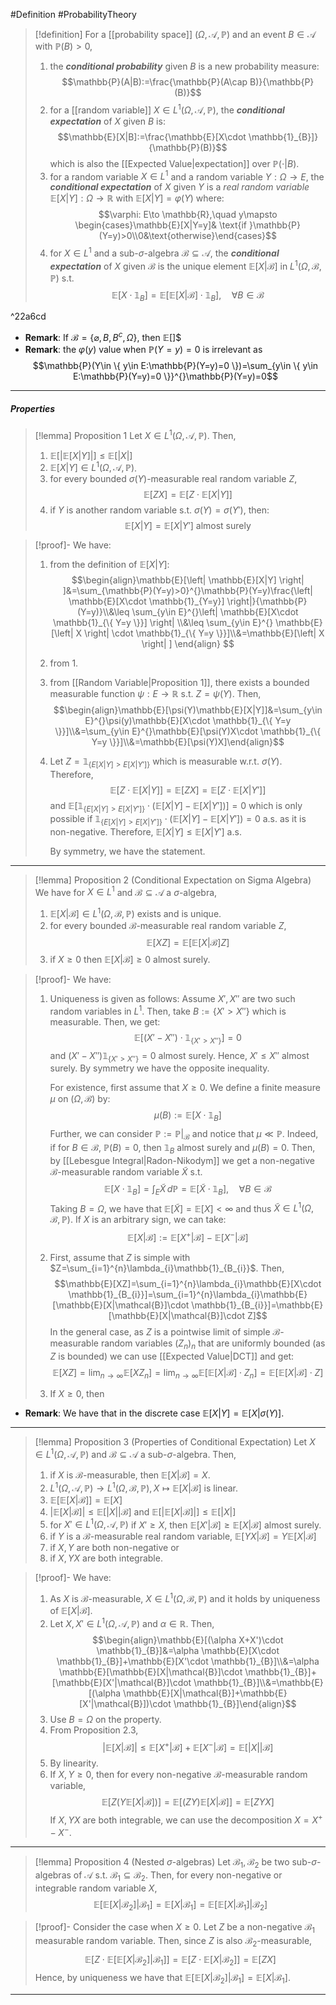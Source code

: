 #Definition #ProbabilityTheory 

> [!definition]
> For a [[probability space]] $(\Omega,\mathcal{A},\mathbb{P})$ and an event $B\in \mathcal{A}$ with $\mathbb{P}(B)>0$, 
> 1. the ***conditional probability*** given $B$ is a new probability measure: $$\mathbb{P}(A|B):=\frac{\mathbb{P}(A\cap B)}{\mathbb{P}(B)}$$
> 2. for a [[random variable]] $X\in L^1(\Omega,\mathcal{A},\mathbb{P})$, the ***conditional expectation*** of $X$ given $B$ is: $$\mathbb{E}[X|B]:=\frac{\mathbb{E}[X\cdot \mathbb{1}_{B}]}{\mathbb{P}(B)}$$which is also the [[Expected Value|expectation]] over $\mathbb{P}(\cdot|B)$.
> 3. for a random variable $X\in L^1$ and a random variable $Y:\Omega\to E$, the ***conditional expectation*** of $X$ given $Y$ is a *real random variable* $\mathbb{E}[X|Y]:\Omega\to \mathbb{R}$ with $\mathbb{E}[X|Y]=\varphi(Y)$ where: $$\varphi: E\to \mathbb{R},\quad y\mapsto \begin{cases}\mathbb{E}[X|Y=y]& \text{if }\mathbb{P}(Y=y)>0\\0&\text{otherwise}\end{cases}$$
> 4. for $X\in L^1$ and a sub-$\sigma$-algebra $\mathcal{B\subseteq A}$, the ***conditional expectation*** of $X$ given $\mathcal{B}$ is the unique element $\mathbb{E}[X|\mathcal{B}]$ in $L^1(\Omega,\mathcal{B},\mathbb{P})$ s.t.
> 	$$\mathbb{E}[X\cdot \mathbb{1}_{B}]=\mathbb{E}[\mathbb{E}[X|\mathcal{B}]\cdot \mathbb{1}_{B}],\quad \forall B\in \mathcal{B}$$

^22a6cd

- **Remark**: If $\mathcal{B}=\{ \varnothing, B, B^c, \Omega \}$, then $\mathbb{E}[]$$
- **Remark**: the $\varphi(y)$ value when $\mathbb{P}(Y=y)=0$ is irrelevant as $$\mathbb{P}(Y\in \{ y\in E:\mathbb{P}(Y=y)=0 \})=\sum_{y\in \{ y\in E:\mathbb{P}(Y=y)=0 \}}^{}\mathbb{P}(Y=y)=0$$
---
##### Properties
> [!lemma] Proposition 1
> Let $X\in L^1(\Omega,\mathcal{A},\mathbb{P})$. Then, 
> 1. $\mathbb{E}[\left| \mathbb{E}[X|Y] \right|]\leq \mathbb{E}[\left| X \right|]$
> 2. $\mathbb{E}[X|Y]\in L^1(\Omega,\mathcal{A},\mathbb{P})$.
> 3. for every bounded $\sigma(Y)$-measurable real random variable $Z$, $$\mathbb{E}[ZX]=\mathbb{E}[Z\cdot \mathbb{E}[X|Y]]$$
> 4. if $Y$ is another random variable s.t. $\sigma(Y)=\sigma(Y')$, then: $$\mathbb{E}[X|Y]=\mathbb{E}[X|Y']\text{ almost surely}$$

> [!proof]-
> We have:
> 1. from the definition of $\mathbb{E}[X|Y]$: $$\begin{align}\mathbb{E}[\left| \mathbb{E}[X|Y] \right| ]&=\sum_{\mathbb{P}(Y=y)>0}^{}\mathbb{P}(Y=y)\frac{\left| \mathbb{E}[X\cdot \mathbb{1}_{Y=y}] \right|}{\mathbb{P}(Y=y)}\\&\leq \sum_{y\in E}^{}\left| \mathbb{E}[X\cdot \mathbb{1}_{\{ Y=y \}}] \right| \\&\leq \sum_{y\in E}^{} \mathbb{E}[\left| X \right| \cdot \mathbb{1}_{\{ Y=y \}}]\\&=\mathbb{E}[\left| X \right| ] \end{align} $$
> 2. from 1.
> 3. from [[Random Variable|Proposition 1]], there exists a bounded measurable function $\psi:E\to \mathbb{R}$ s.t. $Z=\psi(Y)$. Then, $$\begin{align}\mathbb{E}[\psi(Y)\mathbb{E}[X|Y]]&=\sum_{y\in E}^{}\psi(y)\mathbb{E}[X\cdot \mathbb{1}_{\{ Y=y \}}]\\&=\sum_{y\in E}^{}\mathbb{E}[\psi(Y)X\cdot \mathbb{1}_{\{ Y=y \}}]\\&=\mathbb{E}[\psi(Y)X]\end{align}$$
> 4. Let $Z=\mathbb{1}_{\{ E[X|Y]>E[X|Y'] \}}$ which is measurable w.r.t. $\sigma(Y)$. Therefore, $$\mathbb{E}[Z\cdot \mathbb{E}[X|Y]]=\mathbb{E}[ZX]=\mathbb{E}[Z\cdot \mathbb{E}[X|Y']]$$and $\mathbb{E}[\mathbb{1}_{\{ E[X|Y]>E[X|Y'] \}}\cdot(\mathbb{E}[X|Y]-\mathbb{E}[X|Y'])]=0$ which is only possible if $\mathbb{1}_{\{ E[X|Y]>E[X|Y'] \}}\cdot(\mathbb{E}[X|Y]-\mathbb{E}[X|Y'])=0$ a.s. as it is non-negative. Therefore, $\mathbb{E}[X|Y]\leq \mathbb{E}[X|Y']$ a.s.
>    
>    By symmetry, we have the statement.
---
> [!lemma] Proposition 2 (Conditional Expectation on Sigma Algebra)
> We have for $X\in L^1$ and $\mathcal{B}\subseteq \mathcal{A}$ a $\sigma$-algebra, 
> 1. $\mathbb{E}[X|\mathcal{B}]\in L^1(\Omega,\mathcal{B},\mathbb{P})$ exists and is unique.
> 2. for every bounded $\mathcal{B}$-measurable real random variable $Z$, $$\mathbb{E}[XZ]=\mathbb{E}[\mathbb{E}[X|\mathcal{B}]Z]$$
> 3. if $X\geq 0$ then $\mathbb{E}[X|\mathcal{B}]\geq 0$ almost surely.

> [!proof]-
> We have:
> 1. Uniqueness is given as follows: Assume $X',X''$ are two such random variables in $L^1$. Then, take $B:=\{ X'>X'' \}$ which is measurable. Then, we get: $$\mathbb{E}[(X'-X'')\cdot \mathbb{1}_{\{ X'>X'' \}}]=0$$and $(X'-X'')\mathbb{1}_{\{ X'>X'' \}}=0$ almost surely. Hence, $X'\leq X''$ almost surely. By symmetry we have the opposite inequality.
>    
>    For existence, first assume that $X\geq 0$. We define a finite measure $\mu$ on $(\Omega,\mathcal{B})$ by: $$\mu(B):=\mathbb{E}[X\cdot \mathbb{1}_{B}]$$Further, we can consider $\mathbb{P}:=\mathbb{P}|_{\mathcal{B}}$ and notice that $\mu\ll \mathbb{P}$. Indeed, if for $B\in \mathcal{B}$, $\mathbb{P}(B)=0$, then $\mathbb{1}_{B}$ almost surely and $\mu(B)=0$. Then, by [[Lebesgue Integral|Radon-Nikodym]] we get a non-negative $\mathcal{B}$-measurable random variable $\tilde{X}$ s.t. $$\mathbb{E}[X\cdot \mathbb{1}_{B}]=\int_{E}^{} \tilde{X} \, d\mathbb{P}=\mathbb{E}[\tilde{X}\cdot \mathbb{1}_{B}],\quad \forall B\in \mathcal{B} $$Taking $B=\Omega$, we have that $\mathbb{E}[\tilde{X}]=\mathbb{E}[X]<\infty$ and thus $\tilde{X}\in L^1(\Omega,\mathcal{B},\mathbb{P})$. If $X$ is an arbitrary sign, we can take: $$\mathbb{E}[X|\mathcal{B}]:=\mathbb{E}[X^+|\mathcal{B}]-\mathbb{E}[X^-|\mathcal{B}]$$
> 2. First, assume that $Z$ is simple with $Z=\sum_{i=1}^{n}\lambda_{i}\mathbb{1}_{B_{i}}$. Then, $$\mathbb{E}[XZ]=\sum_{i=1}^{n}\lambda_{i}\mathbb{E}[X\cdot \mathbb{1}_{B_{i}}]=\sum_{i=1}^{n}\lambda_{i}\mathbb{E}[\mathbb{E}[X|\mathcal{B}]\cdot \mathbb{1}_{B_{i}}]=\mathbb{E}[\mathbb{E}[X|\mathcal{B}]\cdot Z]$$In the general case, as $Z$ is a pointwise limit of simple $\mathcal{B}$-measurable random variables $(Z_{n})_{n}$ that are uniformly bounded (as $Z$ is bounded) we can use [[Expected Value|DCT]] and get: $$\mathbb{E}[XZ]=\lim_{ n \to \infty } \mathbb{E}[XZ_{n}]=\lim_{ n \to \infty } \mathbb{E}[\mathbb{E}[X|\mathcal{B}]\cdot Z_{n}]=\mathbb{E}[\mathbb{E}[X|\mathcal{B}]\cdot Z]$$
> 3. If $X\geq 0$, then 

- **Remark**: We have that in the discrete case $\mathbb{E}[X|Y]=\mathbb{E}[X|\sigma(Y)]$.
---
> [!lemma] Proposition 3 (Properties of Conditional Expectation)
> Let $X\in L^1(\Omega,\mathcal{A},\mathbb{P})$ and $\mathcal{B}\subseteq \mathcal{A}$ a sub-$\sigma$-algebra. Then, 
> 1. if $X$ is $\mathcal{B}$-measurable, then $\mathbb{E}[X |\mathcal{B}]=X$.
> 2. $L^1(\Omega,\mathcal{A},\mathbb{P})\to L^1(\Omega,\mathcal{B},\mathbb{P}),X\mapsto \mathbb{E}[X | \mathcal{B}]$ is linear.
> 3. $\mathbb{E}[\mathbb{E}[X | \mathcal{B}]]=\mathbb{E}[X]$
> 4. $\left| \mathbb{E}[X|\mathcal{B}] \right|\leq \mathbb{E}[\left| X \right| |\mathcal{B}]$ and $\mathbb{E}[\left| \mathbb{E}[X|\mathcal{B}] \right|]\leq \mathbb{E}[\left| X \right|]$
> 5. for $X'\in L^1(\Omega,\mathcal{A},\mathbb{P})$ if $X'\geq X$, then $\mathbb{E}[X'|\mathcal{B}]\geq \mathbb{E}[X|\mathcal{B}]$ almost surely.
> 6. if $Y$ is a $\mathcal{B}$-measurable real random variable, $\mathbb{E}[YX|\mathcal{B}]=Y\mathbb{E}[X|\mathcal{B}]$
> 	1. if $X,Y$ are both non-negative or
> 	2. if $X,YX$ are both integrable.

> [!proof]-
> We have:
> 1. As $X$ is $\mathcal{B}$-measurable, $X\in L^1(\Omega,\mathcal{B},\mathbb{P})$ and it holds by uniqueness of $\mathbb{E}[X|\mathcal{B}]$.
> 2. Let $X,X'\in L^1(\Omega,\mathcal{A},\mathbb{P})$ and $\alpha\in \mathbb{R}$. Then, $$\begin{align}\mathbb{E}[(\alpha X+X')\cdot \mathbb{1}_{B}]&=\alpha \mathbb{E}[X\cdot \mathbb{1}_{B}]+\mathbb{E}[X'\cdot \mathbb{1}_{B}]\\&=\alpha \mathbb{E}[\mathbb{E}[X|\mathcal{B}]\cdot \mathbb{1}_{B}]+[\mathbb{E}[X'|\mathcal{B}]\cdot \mathbb{1}_{B}]\\&=\mathbb{E}[(\alpha \mathbb{E}[X|\mathcal{B}]+\mathbb{E}[X'|\mathcal{B}])\cdot \mathbb{1}_{B}]\end{align}$$
> 3. Use $B=\Omega$ on the property.
> 4. From Proposition 2.3, $$\left| \mathbb{E}[X|\mathcal{B}] \right| \leq \mathbb{E}[X^+|\mathcal{B}]+\mathbb{E}[X^-|\mathcal{B}]=\mathbb{E}[\left| X \right| | \mathcal{B} ]$$
> 5. By linearity.
> 6. If $X,Y\geq 0$, then for every non-negative $\mathcal{B}$-measurable random variable, $$\mathbb{E}[Z(Y\mathbb{E}[X|\mathcal{B}])]=\mathbb{E}[(ZY)\mathbb{E}[X|\mathcal{B}]]=\mathbb{E}[ZYX]$$If $X,YX$ are both integrable, we can use the decomposition $X=X^+ -X^-$.
---
> [!lemma] Proposition 4 (Nested $\sigma$-algebras)
> Let $\mathcal{B}_{1},\mathcal{B}_{2}$ be two sub-$\sigma$-algebras of $\mathcal{A}$ s.t. $\mathcal{B}_{1}\subseteq \mathcal{B}_{2}$. Then, for every non-negative or integrable random variable $X$,  $$\mathbb{E}[\mathbb{E}[X|\mathcal{B}_{2}]|\mathcal{B}_1]=\mathbb{E}[X|\mathcal{B}_{1}]=\mathbb{E}[\mathbb{E}[X|\mathcal{B}_{1}]|\mathcal{B}_2]$$

> [!proof]-
> Consider the case when $X\geq 0$. Let $Z$ be a non-negative $\mathcal{B}_{1}$ measurable random variable. Then, since $Z$ is also $\mathcal{B}_{2}$-measurable, $$\mathbb{E}[Z\cdot \mathbb{E}[\mathbb{E}[X|\mathcal{B}_{2}]|\mathcal{B}_{1}]]=\mathbb{E}[Z \cdot \mathbb{E}[X|\mathcal{B}_{2}]]=\mathbb{E}[ZX]$$Hence, by uniqueness we have that $\mathbb{E}[\mathbb{E}[X|\mathcal{B}_{2}]|\mathcal{B}_{1}]=\mathbb{E}[X|\mathcal{B}_{1}]$.
---
